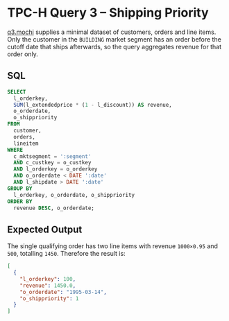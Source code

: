 # TPC-H Query 3 – Shipping Priority

[q3.mochi](./q3.mochi) supplies a minimal dataset of customers, orders and line items. Only the customer in the `BUILDING` market segment has an order before the cutoff date that ships afterwards, so the query aggregates revenue for that order only.

## SQL
```sql
SELECT
  l_orderkey,
  SUM(l_extendedprice * (1 - l_discount)) AS revenue,
  o_orderdate,
  o_shippriority
FROM
  customer,
  orders,
  lineitem
WHERE
  c_mktsegment = ':segment'
  AND c_custkey = o_custkey
  AND l_orderkey = o_orderkey
  AND o_orderdate < DATE ':date'
  AND l_shipdate > DATE ':date'
GROUP BY
  l_orderkey, o_orderdate, o_shippriority
ORDER BY
  revenue DESC, o_orderdate;
```

## Expected Output
The single qualifying order has two line items with revenue `1000×0.95` and `500`, totalling `1450`. Therefore the result is:
```json
[
  {
    "l_orderkey": 100,
    "revenue": 1450.0,
    "o_orderdate": "1995-03-14",
    "o_shippriority": 1
  }
]
```
